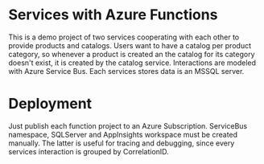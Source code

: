 # Services with Azure Functions

This is a demo project of two services cooperating with each other to provide products and catalogs. Users want to have a catalog per product category, so whenever a product is created an the catalog for its category doesn't exist, it is created by the catalog service. Interactions are modeled with Azure Service Bus. Each services stores data is an MSSQL server.

# Deployment

Just publish each function project to an Azure Subscription. ServiceBus namespace, SQLServer and AppInsights workspace must be created manually. The latter is useful for tracing and debugging, since every services interaction is grouped by CorrelationID.
